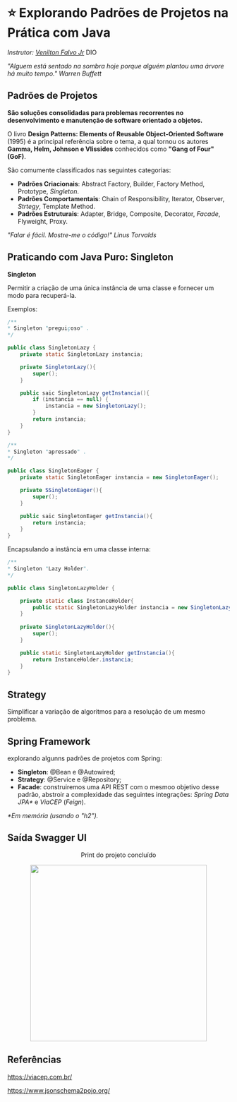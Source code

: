 # :star: Explorando Padrões de Projetos na Prática com Java

_Instrutor: [Venilton Falvo Jr](https://linkedin.com/in/falvojr)_
DIO

_"Alguem está sentado na sombra hoje porque alguém plantou uma árvore há muito tempo." Warren Buffett_

## Padrões de Projetos

**São soluções consolidadas para problemas recorrentes no desenvolvimento e manutenção de software orientado a objetos.**

O livro **Design Patterns: Elements of Reusable Object-Oriented Software** (1995) é a principal referência sobre o tema, a qual tornou os autores **Gamma, Helm, Johnson e Vlissides** conhecidos como **"Gang of Four" (GoF)**.

São comumente classificados nas seguintes categorias:

- **Padrões Criacionais**: Abstract Factory, Builder, Factory Method, Prototype, _Singleton_.
- **Padrões Comportamentais**: Chain of Responsibility, Iterator, Observer, _Strtegy_, Template Method.
- **Padrões Estruturais**: Adapter, Bridge, Composite, Decorator, _Facade_, Flyweight, Proxy.

_"Falar é fácil. Mostre-me o código!" Linus Torvalds_

## Praticando com Java Puro: Singleton

**Singleton**

Permitir a criação de uma única instância de uma classe e fornecer um modo para recuperá-la.

Exemplos:

~~~~java
/**
* Singleton "preguiçoso" .
*/

public class SingletonLazy {
    private static SingletonLazy instancia;

    private SingletonLazy(){
        super();
    }

    public saic SingletonLazy getInstancia(){
        if (instancia == null) {
            instancia = new SingletonLazy();
        }
        return instancia;
    }
}
~~~~

~~~~java
/**
* Singleton "apressado" .
*/

public class SingletonEager {
    private static SingletonEager instancia = new SingletonEager();

    private SSingletonEager(){
        super();
    }

    public saic SingletonEager getInstancia(){
        return instancia;
    }
}
~~~~

Encapsulando a instância em uma classe interna:

~~~~java
/**
* Singleton "Lazy Holder".
*/

public class SingletonLazyHolder {

    private static class InstanceHolder{
        public static SingletonLazyHolder instancia = new SingletonLazyHolder();
    }
    
    private SingletonLazyHolder(){
        super();
    }

    public static SingletonLazyHolder getInstancia(){
        return InstanceHolder.instancia;
    }
}
~~~~

## Strategy

Simplificar a variação de algoritmos para a resolução de um mesmo problema.

## Spring Framework

explorando algunns padrões de projetos com Spring:

- **Singleton**: @Bean e @Autowired;
- **Strategy**: @Service e @Repository;
- **Facade**: construiremos uma API REST com o mesmoo objetivo desse padrão, abstroir a complexidade das seguintes integrações: _Spring Data JPA*_ e _ViaCEP_ (_Feign_).

_*Em memória (usando o "h2")._

## Saída Swagger UI

<div align="center">
  <p>Print do projeto concluído</p>
      <img src="https://user-images.githubusercontent.com/85644789/217676824-f4da0d3a-dab5-425e-9d6a-84260c7b17b3.png" width="400px">
</div>

## Referências

https://viacep.com.br/

https://www.jsonschema2pojo.org/